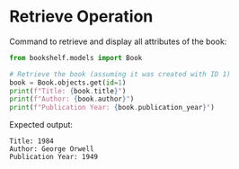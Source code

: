 # Retrieve Operation

Command to retrieve and display all attributes of the book:

```python
from bookshelf.models import Book

# Retrieve the book (assuming it was created with ID 1)
book = Book.objects.get(id=1)
print(f"Title: {book.title}")
print(f"Author: {book.author}")
print(f"Publication Year: {book.publication_year}")
```

Expected output:
```
Title: 1984
Author: George Orwell
Publication Year: 1949

